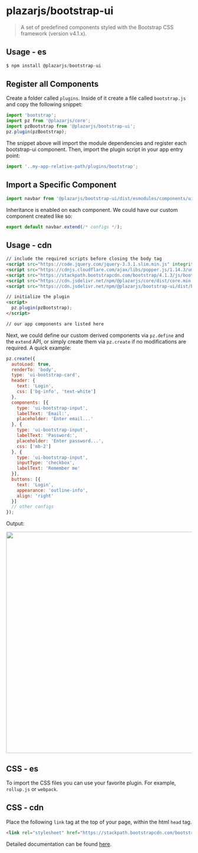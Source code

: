 # plazarjs/bootstrap-ui

> A set of predefined components styled with the Bootstrap CSS framework (version v4.1.x).

## Usage - es

```javascript
$ npm install @plazarjs/bootstrap-ui
```
## Register all Components

Create a folder called `plugins`. Inside of it create a file called `bootstrap.js` and copy the following snippet:

```javascript
import 'bootstrap';
import pz from '@plazarjs/core';
import pzBootstrap from '@plazarjs/bootstrap-ui';
pz.plugin(pzBootstrap);
```
The snippet above will import the module dependencies and register each bootstrap-ui component. Then, import the plugin script in your app entry point:

```javascript
import '..my-app-relative-path/plugins/bootstrap';
```

## Import a Specific Component

```javascript
import navbar from '@plazarjs/bootstrap-ui/dist/esmodules/components/ui-navbar.component'
```

Inheritance is enabled on each component. We could have our custom component created like so:

```javascript
export default navbar.extend(/* configs */);
```

## Usage - cdn

```html
// include the required scripts before closing the body tag
<script src="https://code.jquery.com/jquery-3.3.1.slim.min.js" integrity="sha384-q8i/X+965DzO0rT7abK41JStQIAqVgRVzpbzo5smXKp4YfRvH+8abtTE1Pi6jizo" crossorigin="anonymous"></script>
<script src="https://cdnjs.cloudflare.com/ajax/libs/popper.js/1.14.3/umd/popper.min.js" integrity="sha384-ZMP7rVo3mIykV+2+9J3UJ46jBk0WLaUAdn689aCwoqbBJiSnjAK/l8WvCWPIPm49" crossorigin="anonymous"></script>
<script src="https://stackpath.bootstrapcdn.com/bootstrap/4.1.3/js/bootstrap.min.js" integrity="sha384-ChfqqxuZUCnJSK3+MXmPNIyE6ZbWh2IMqE241rYiqJxyMiZ6OW/JmZQ5stwEULTy" crossorigin="anonymous"></script>
<script src="https://cdn.jsdelivr.net/npm/@plazarjs/core/dist/core.min.js"></script>
<script src="https://cdn.jsdelivr.net/npm/@plazarjs/bootstrap-ui/dist/bootstrap-ui.min.js"></script>

// initialize the plugin
<script>
  pz.plugin(pzBootstrap);
</script>

// our app components are listed here
```

Next, we could define our custom derived components via `pz.define` and the `extend` API, or simply create them via `pz.create` if no modifications are required. A quick example:

```javascript 
pz.create({ 
  autoLoad: true, 
  renderTo: 'body', 
  type: 'ui-bootstrap-card',
  header: {
    text: 'Login', 
    css: ['bg-info', 'text-white'] 
  },
  components: [{
    type: 'ui-bootstrap-input',
    labelText: 'Email:',
    placeholder: 'Enter email...'
  }, {
    type: 'ui-bootstrap-input',
    labelText: 'Password:',
    placeholder: 'Enter password...',
    css: ['mb-2']
  }, {
    type: 'ui-bootstrap-input',
    inputType: 'checkbox',
    labelText: 'Remember me'
  }],
  buttons: [{
    text: 'Login',
    appearance: 'outline-info',
    align: 'right'
  }]
  // other configs 
});
```
Output:
<p align="center">
  <a href="https://github.com/ProticM/plazar-js">
    <img src="http://www.plazarjs.com/content/images/bootstrap-example-2.png" width="600" />
  </a>
</p>

## CSS - es

To import the CSS files you can use your favorite plugin. For example, `rollup.js` or `webpack`.

## CSS - cdn

Place the following `link` tag at the top of your page, within the html `head` tag.

```html
<link rel="stylesheet" href="https://stackpath.bootstrapcdn.com/bootstrap/4.1.3/css/bootstrap.min.css" integrity="sha384-MCw98/SFnGE8fJT3GXwEOngsV7Zt27NXFoaoApmYm81iuXoPkFOJwJ8ERdknLPMO" crossorigin="anonymous">
```

Detailed documentation can be found <a href="http://www.plazarjs.com">here</a>.